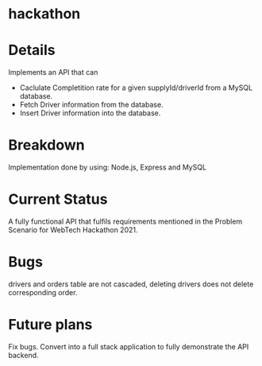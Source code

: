 # hackathon
# Details
Implements an API that can
  - Caclulate Completition rate for a given supplyId/driverId from a MySQL database.
  - Fetch Driver information from the database.
  - Insert Driver information into the database.

# Breakdown
Implementation done by using: Node.js, Express and MySQL

# Current Status
A fully functional API that fulfils requirements mentioned in the Problem Scenario for WebTech Hackathon 2021.

# Bugs 
drivers and orders table are not cascaded, deleting drivers does not delete corresponding order.

# Future plans
Fix bugs. Convert into a full stack application to fully demonstrate the API backend.
